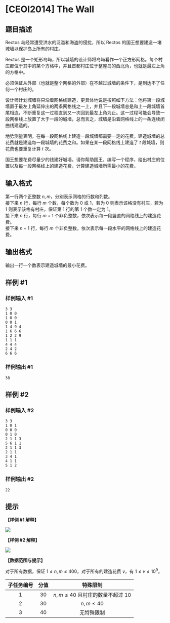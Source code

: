 # [CEOI2014] The Wall

## 题目描述

Rectos 岛经常遭受洪水的泛滥和海盗的侵扰，所以 Rectos 的国王想要建造一堵城墙以保护岛上所有的村庄。

Rectos 是一个矩形岛屿，所以城墙的设计师将岛屿看作一个正方形网格。每个村庄都位于其中的某个方格中，并且首都村庄位于整座岛的西北角，也就是最左上角的方格中。

必须保证从外部（也就是整个网格的外部）在不越过城墙的条件下，是到达不了任何一个村庄的。

设计师计划城墙将只沿着网格线建造，更具体地说是按照如下方法：他将第一段城墙置于最左上角延伸出的两条网格线之一上，并且下一段城墙总是和上一段城墙首尾相连，不断重复这一过程直到又一次回到最左上角为止。这一过程可能会导致一段网格线上放置了大于一段的城墙，总而言之，城墙是沿着网格线上的一条连续闭曲线建造的。

地势测量表明，在每一段网格线上建造一段城墙都需要一定的花费。建造城墙的总花费就是建造每一段城墙的花费之和。如果在某一段网格线上建造了 $t$ 段城墙，则花费也要重复计算 $t$ 次。

国王想要花费尽量少的钱建好城墙。请你帮助国王，编写一个程序，给出村庄的位置以及每一段网格线上的建造花费，计算建造城墙所需最小的花费。

## 输入格式

第一行两个正整数 $n, m$，分别表示网格的行数和列数。  
接下来 $n$ 行，每行 $m$ 个数，每个数为 $0$ 或 $1$，若为 $0$ 则表示该格没有村庄，若为 $1$ 则表示该格有村庄，保证第 $1$ 行的第 $1$ 个数一定为 $1$。  
接下来 $n$ 行，每行 $m + 1$ 个非负整数，依次表示每一段竖直的网格线上的建造花费。  
接下来 $n + 1$ 行，每行 $m$ 个非负整数，依次表示每一段水平的网格线上的建造花费。

## 输出格式

输出一行一个数表示建造城墙的最小花费。

## 样例 #1

### 样例输入 #1
```
3 3
1 0 0
1 0 0
0 0 1
1 4 9 4
1 6 6 6
1 2 2 9
1 1 1
4 4 4
2 4 2
6 6 6
```

### 样例输出 #1

```
38
```

## 样例 #2

### 样例输入 #2
```
3 3
1 0 1
0 0 0
0 1 0
2 1 1 3
5 6 1 1
2 1 1 3
2 1 1
3 4 1
4 1 1
5 1 2
```

### 样例输出 #2

```
22
```

## 提示

**【样例 #1 解释】**

![](https://cdn.luogu.com.cn/upload/image_hosting/njtyjnbp.png)

**【样例 #2 解释】**

![](https://cdn.luogu.com.cn/upload/image_hosting/568orkwb.png)

**【数据范围与提示】**

对于所有数据，保证 $1 \le n, m \le 400$，对于所有的建造花费 $v$，有 $1 \le v \le {10}^9$。

| 子任务编号 | 分值 | 特殊限制 |
| :-: | :-: | :-: |
| $1$ | $30$ | $n, m \le 40$ 且村庄的数量不超过 $10$ |
| $2$ | $30$ | $n, m \le 40$ |
| $3$ | $40$ | 无特殊限制 |
